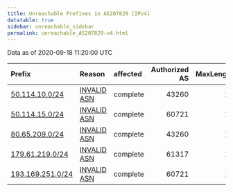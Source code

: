 ```yaml
---
title: Unreachable Prefixes in AS207829 (IPv4)
datatable: true
sidebar: unreachable_sidebar
permalink: unreachable_AS207829-v4.html
---
```


Data as of 2020-09-18 11:20:00 UTC


<div class="datatable-begin"></div>

| Prefix                                                     | Reason                                                                                                   | affected   |   Authorized AS |   MaxLength | Anchor                                         |   unreachable /24s |
|:-----------------------------------------------------------|:---------------------------------------------------------------------------------------------------------|:-----------|----------------:|------------:|:-----------------------------------------------|-------------------:|
| [50.114.10.0/24](https://stat.ripe.net/50.114.10.0/24)     | [INVALID ASN](https://rpki-validator.ripe.net/announcement-preview?asn=AS207829&prefix=50.114.10.0/24)   | complete   |           43260 |          24 | [ARIN](unreachable_ARIN-v4.html)               |                  1 |
| [50.114.15.0/24](https://stat.ripe.net/50.114.15.0/24)     | [INVALID ASN](https://rpki-validator.ripe.net/announcement-preview?asn=AS207829&prefix=50.114.15.0/24)   | complete   |           60721 |          24 | [ARIN](unreachable_ARIN-v4.html)               |                  1 |
| [80.65.209.0/24](https://stat.ripe.net/80.65.209.0/24)     | [INVALID ASN](https://rpki-validator.ripe.net/announcement-preview?asn=AS207829&prefix=80.65.209.0/24)   | complete   |           43260 |          24 | [RIPE](unreachable_RIPE_NCC_RPKI_Root-v4.html) |                  1 |
| [179.61.219.0/24](https://stat.ripe.net/179.61.219.0/24)   | [INVALID ASN](https://rpki-validator.ripe.net/announcement-preview?asn=AS207829&prefix=179.61.219.0/24)  | complete   |           61317 |          24 | [LACNIC](unreachable_LACNIC_RPKI_Root-v4.html) |                  1 |
| [193.169.251.0/24](https://stat.ripe.net/193.169.251.0/24) | [INVALID ASN](https://rpki-validator.ripe.net/announcement-preview?asn=AS207829&prefix=193.169.251.0/24) | complete   |           60721 |          24 | [RIPE](unreachable_RIPE_NCC_RPKI_Root-v4.html) |                  1 |

<div class="datatable-end"></div>